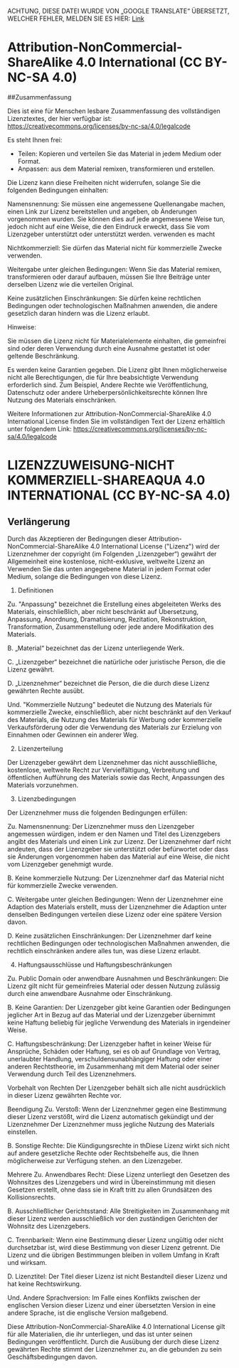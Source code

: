 ACHTUNG, DIESE DATEI WURDE VON „GOOGLE TRANSLATE“ ÜBERSETZT, WELCHER FEHLER, MELDEN SIE ES HIER: [Link](https://github.com/14wual/vkm/pulls)

# Attribution-NonCommercial-ShareAlike 4.0 International (CC BY-NC-SA 4.0)

##Zusammenfassung

Dies ist eine für Menschen lesbare Zusammenfassung des vollständigen Lizenztextes, der hier verfügbar ist:
https://creativecommons.org/licenses/by-nc-sa/4.0/legalcode

Es steht Ihnen frei:

- Teilen: Kopieren und verteilen Sie das Material in jedem Medium oder Format.
- Anpassen: aus dem Material remixen, transformieren und erstellen.

Die Lizenz kann diese Freiheiten nicht widerrufen, solange Sie die folgenden Bedingungen einhalten:

Namensnennung: Sie müssen eine angemessene Quellenangabe machen, einen Link zur Lizenz bereitstellen und angeben, ob Änderungen vorgenommen wurden.
Sie können dies auf jede angemessene Weise tun, jedoch nicht auf eine Weise, die den Eindruck erweckt, dass Sie vom Lizenzgeber unterstützt oder unterstützt werden.
verwenden es macht

Nichtkommerziell: Sie dürfen das Material nicht für kommerzielle Zwecke verwenden.

Weitergabe unter gleichen Bedingungen: Wenn Sie das Material remixen, transformieren oder darauf aufbauen, müssen Sie Ihre Beiträge unter derselben Lizenz wie die verteilen
Original.

Keine zusätzlichen Einschränkungen: Sie dürfen keine rechtlichen Bedingungen oder technologischen Maßnahmen anwenden, die andere gesetzlich daran hindern
was die Lizenz erlaubt.

Hinweise:

Sie müssen die Lizenz nicht für Materialelemente einhalten, die gemeinfrei sind oder deren Verwendung durch eine Ausnahme gestattet ist
oder geltende Beschränkung.

Es werden keine Garantien gegeben. Die Lizenz gibt Ihnen möglicherweise nicht alle Berechtigungen, die für Ihre beabsichtigte Verwendung erforderlich sind. Zum Beispiel,
Andere Rechte wie Veröffentlichung, Datenschutz oder andere Urheberpersönlichkeitsrechte können Ihre Nutzung des Materials einschränken.

Weitere Informationen zur Attribution-NonCommercial-ShareAlike 4.0 International License finden Sie im vollständigen Text der
Lizenz erhältlich unter folgendem Link: https://creativecommons.org/licenses/by-nc-sa/4.0/legalcode

# LIZENZZUWEISUNG-NICHT KOMMERZIELL-SHAREAQUA 4.0 INTERNATIONAL (CC BY-NC-SA 4.0)

## Verlängerung

Durch das Akzeptieren der Bedingungen dieser Attribution-NonCommercial-ShareAlike 4.0 International License ("Lizenz") wird der Lizenznehmer der
copyright (im Folgenden „Lizenzgeber“) gewährt der Allgemeinheit eine kostenlose, nicht-exklusive, weltweite Lizenz an
Verwenden Sie das unten angegebene Material in jedem Format oder Medium, solange die Bedingungen von
diese Lizenz.

1. Definitionen

Zu. "Anpassung" bezeichnet die Erstellung eines abgeleiteten Werks des Materials, einschließlich, aber nicht beschränkt auf Übersetzung, Anpassung,
Anordnung, Dramatisierung, Rezitation, Rekonstruktion, Transformation, Zusammenstellung oder jede andere Modifikation des Materials.

B. „Material“ bezeichnet das der Lizenz unterliegende Werk.

C. „Lizenzgeber“ bezeichnet die natürliche oder juristische Person, die die Lizenz gewährt.

D. „Lizenznehmer“ bezeichnet die Person, die die durch diese Lizenz gewährten Rechte ausübt.

Und. "Kommerzielle Nutzung" bedeutet die Nutzung des Materials für kommerzielle Zwecke, einschließlich, aber nicht beschränkt auf den Verkauf des Materials, die Nutzung
des Materials für Werbung oder kommerzielle Verkaufsförderung oder die Verwendung des Materials zur Erzielung von Einnahmen oder Gewinnen
ein anderer Weg.

2. Lizenzerteilung

Der Lizenzgeber gewährt dem Lizenznehmer das nicht ausschließliche, kostenlose, weltweite Recht zur Vervielfältigung, Verbreitung und öffentlichen Aufführung
des Materials sowie das Recht, Anpassungen des Materials vorzunehmen.

3. Lizenzbedingungen

Der Lizenznehmer muss die folgenden Bedingungen erfüllen:

Zu. Namensnennung: Der Lizenznehmer muss den Lizenzgeber angemessen würdigen, indem er den Namen und Titel des Lizenzgebers angibt
des Materials und einen Link zur Lizenz. Der Lizenznehmer darf nicht andeuten, dass der Lizenzgeber sie unterstützt oder befürwortet oder dass sie Änderungen vorgenommen haben
das Material auf eine Weise, die nicht vom Lizenzgeber genehmigt wurde.

B. Keine kommerzielle Nutzung: Der Lizenznehmer darf das Material nicht für kommerzielle Zwecke verwenden.

C. Weitergabe unter gleichen Bedingungen: Wenn der Lizenznehmer eine Adaption des Materials erstellt, muss der Lizenznehmer die Adaption unter denselben Bedingungen verteilen
diese Lizenz oder eine spätere Version davon.

D. Keine zusätzlichen Einschränkungen: Der Lizenznehmer darf keine rechtlichen Bedingungen oder technologischen Maßnahmen anwenden, die rechtlich einschränken
andere alles tun, was diese Lizenz erlaubt.

4. Haftungsausschlüsse und Haftungsbeschränkungen

Zu. Public Domain oder anwendbare Ausnahmen und Beschränkungen: Die Lizenz gilt nicht für gemeinfreies Material oder dessen Nutzung
zulässig durch eine anwendbare Ausnahme oder Einschränkung.

B. Keine Garantien: Der Lizenzgeber gibt keine Garantien oder Bedingungen jeglicher Art in Bezug auf das Material und der Lizenzgeber übernimmt keine Haftung
beliebig für jegliche Verwendung des Materials in irgendeiner Weise.

C. Haftungsbeschränkung: Der Lizenzgeber haftet in keiner Weise für Ansprüche, Schäden oder Haftung, sei es
ob auf Grundlage von Vertrag, unerlaubter Handlung, verschuldensunabhängiger Haftung oder einer anderen Rechtstheorie, im Zusammenhang mit dem Material oder seiner Verwendung durch
Teil des Lizenznehmers.

Vorbehalt von Rechten
Der Lizenzgeber behält sich alle nicht ausdrücklich in dieser Lizenz gewährten Rechte vor.

Beendigung
Zu. Verstoß: Wenn der Lizenznehmer gegen eine Bestimmung dieser Lizenz verstößt, wird die Lizenz automatisch gekündigt und der Lizenznehmer
Der Lizenznehmer muss jegliche Nutzung des Materials einstellen.

B. Sonstige Rechte: Die Kündigungsrechte in thDiese Lizenz wirkt sich nicht auf andere gesetzliche Rechte oder Rechtsbehelfe aus, die Ihnen möglicherweise zur Verfügung stehen.
an den Lizenzgeber.

Mehrere
Zu. Anwendbares Recht: Diese Lizenz unterliegt den Gesetzen des Wohnsitzes des Lizenzgebers und wird in Übereinstimmung mit diesen Gesetzen erstellt, ohne dass sie in Kraft tritt
zu allen Grundsätzen des Kollisionsrechts.

B. Ausschließlicher Gerichtsstand: Alle Streitigkeiten im Zusammenhang mit dieser Lizenz werden ausschließlich vor den zuständigen Gerichten der
Wohnsitz des Lizenzgebers.

C. Trennbarkeit: Wenn eine Bestimmung dieser Lizenz ungültig oder nicht durchsetzbar ist, wird diese Bestimmung von dieser Lizenz getrennt.
Die Lizenz und die übrigen Bestimmungen bleiben in vollem Umfang in Kraft und wirksam.

D. Lizenztitel: Der Titel dieser Lizenz ist nicht Bestandteil dieser Lizenz und hat keine Rechtswirkung.

Und. Andere Sprachversion: Im Falle eines Konflikts zwischen der englischen Version dieser Lizenz und einer übersetzten Version
in eine andere Sprache, ist die englische Version maßgebend.

Diese Attribution-NonCommercial-ShareAlike 4.0 International License gilt für alle Materialien, die ihr unterliegen, und das ist
unter seinen Bedingungen veröffentlicht. Durch die Ausübung der durch diese Lizenz gewährten Rechte stimmt der Lizenznehmer zu, an die gebunden zu sein
Geschäftsbedingungen davon.